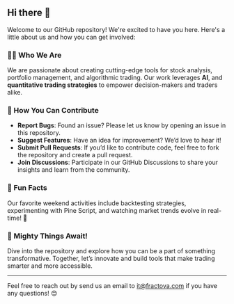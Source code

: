 ## Hi there 👋

Welcome to our GitHub repository! We're excited to have you here. Here's a little about us and how you can get involved:  

### 🙋‍♂️ Who We Are  
We are passionate about creating cutting-edge tools for stock analysis, portfolio management, and algorithmic trading. Our work leverages **AI**, and **quantitative trading strategies** to empower decision-makers and traders alike.  

### 🌈 How You Can Contribute  
- **Report Bugs**: Found an issue? Please let us know by opening an issue in this repository.  
- **Suggest Features**: Have an idea for improvement? We’d love to hear it!  
- **Submit Pull Requests**: If you’d like to contribute code, feel free to fork the repository and create a pull request.  
- **Join Discussions**: Participate in our GitHub Discussions to share your insights and learn from the community.  


### 🍿 Fun Facts  
Our favorite weekend activities include backtesting strategies, experimenting with Pine Script, and watching market trends evolve in real-time! 🚀  

### 🧙 Mighty Things Await!  
Dive into the repository and explore how you can be a part of something transformative. Together, let’s innovate and build tools that make trading smarter and more accessible.  

---  
Feel free to reach out by send us an email to it@fractova.com if you have any questions! 😊
